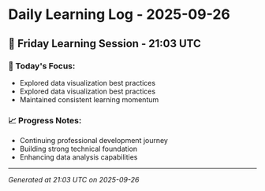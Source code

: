 # Daily Learning Log - 2025-09-26

## 📅 Friday Learning Session - 21:03 UTC

### 🎯 Today's Focus:
- Explored data visualization best practices
- Explored data visualization best practices
- Maintained consistent learning momentum

### 📈 Progress Notes:
- Continuing professional development journey
- Building strong technical foundation
- Enhancing data analysis capabilities

---
*Generated at 21:03 UTC on 2025-09-26*
